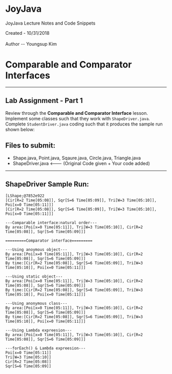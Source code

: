 
# JoyJava
JoyJava Lecture Notes and Code Snippets

  Created - 10/31/2018 <br>  
  Author -- Youngsup Kim
  
# Comparable and Comparator Interfaces
-------------------------------------------------------------------
## Lab Assignment - Part 1
Review through the __Comparable and Comparator Interface__ lesson.  Implement some classes such that they work with `ShapeDriver.java`. Complete `StudentDriver.java` coding such that it produces the sample run shown below: 

## Files to submit:
- Shape.java, Point.java, Sqaure.java, Circle.java, Triangle.java
- ShapeDriver.java     <--- (Original Code given + Your code added)
	
----------------
## ShapeDriver Sample Run: 
```
[LShape;@7852e922
[Cir[R=2 Time[05:08]], Sqr[S=6 Time[05:09]], Tri[W=3 Time[05:10]], Poi[x=0 Time[05:11]]]
[Cir[R=2 Time[05:08]], Sqr[S=6 Time[05:09]], Tri[W=3 Time[05:10]], Poi[x=0 Time[05:11]]]

---Comparable interface:natural order---
By area:[Poi[x=0 Time[05:11]], Tri[W=3 Time[05:10]], Cir[R=2 Time[05:08]], Sqr[S=6 Time[05:09]]]

=========Comparator interface=========

---Using anoymous object---
By area:[Poi[x=0 Time[05:11]], Tri[W=3 Time[05:10]], Cir[R=2 Time[05:08]], Sqr[S=6 Time[05:09]]]
By time:[Cir[R=2 Time[05:08]], Sqr[S=6 Time[05:09]], Tri[W=3 Time[05:10]], Poi[x=0 Time[05:11]]]

---Using static object---
By area:[Poi[x=0 Time[05:11]], Tri[W=3 Time[05:10]], Cir[R=2 Time[05:08]], Sqr[S=6 Time[05:09]]]
By time:[Cir[R=2 Time[05:08]], Sqr[S=6 Time[05:09]], Tri[W=3 Time[05:10]], Poi[x=0 Time[05:11]]]

---Using anonymous class---
By area:[Poi[x=0 Time[05:11]], Tri[W=3 Time[05:10]], Cir[R=2 Time[05:08]], Sqr[S=6 Time[05:09]]]
By time:[Cir[R=2 Time[05:08]], Sqr[S=6 Time[05:09]], Tri[W=3 Time[05:10]], Poi[x=0 Time[05:11]]]

---Using Lambda expreesion---
By area:[Poi[x=0 Time[05:11]], Tri[W=3 Time[05:10]], Cir[R=2 Time[05:08]], Sqr[S=6 Time[05:09]]]

---forEach() & Lambda expreesion---
Poi[x=0 Time[05:11]]
Tri[W=3 Time[05:10]]
Cir[R=2 Time[05:08]]
Sqr[S=6 Time[05:09]]

```



